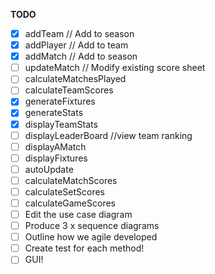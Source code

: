 **TODO**

- [x] addTeam // Add to season
- [x] addPlayer // Add to team
- [x] addMatch // Add to season
- [ ] updateMatch // Modify existing score sheet
- [ ] calculateMatchesPlayed 
- [ ] calculateTeamScores
- [x] generateFixtures
- [x] generateStats
- [x] displayTeamStats
- [ ] displayLeaderBoard //view team ranking
- [ ] displayAMatch
- [ ] displayFixtures
- [ ] autoUpdate
- [ ] calculateMatchScores
- [ ] calculateSetScores
- [ ] calculateGameScores
- [ ] Edit the use case diagram
- [ ] Produce 3 x sequence diagrams
- [ ] Outline how we agile developed
- [ ] Create test for each method!
- [ ] GUI!

